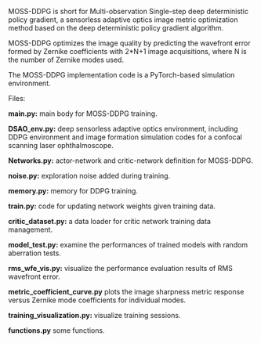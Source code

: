 MOSS-DDPG is short for Multi-observation Single-step deep deterministic policy gradient, a sensorless adaptive optics image metric optimization method based on the deep deterministic policy gradient algorithm.

MOSS-DDPG optimizes the image quality by predicting the wavefront error formed by Zernike coefficients with 2*N+1 image acquisitions, where N is the number of Zernike modes used.

The MOSS-DDPG implementation code is a PyTorch-based simulation environment.

Files:

**main.py:** main body for MOSS-DDPG training. 

**DSAO_env.py:** deep sensorless adaptive optics environment, including DDPG environment and image formation simulation codes for a confocal scanning laser ophthalmoscope.

**Networks.py:** actor-network and critic-network definition for MOSS-DDPG.

**noise.py:** exploration noise added during training.

**memory.py:** memory for DDPG training.

**train.py:** code for updating network weights given training data.

**critic_dataset.py:** a data loader for critic network training data management.

**model_test.py:** examine the performances of trained models with random aberration tests.

**rms_wfe_vis.py:** visualize the performance evaluation results of RMS wavefront error.

**metric_coefficient_curve.py** plots the image sharpness metric response versus Zernike mode coefficients for individual modes.

**training_visualization.py:** visualize training sessions.

**functions.py** some functions.
